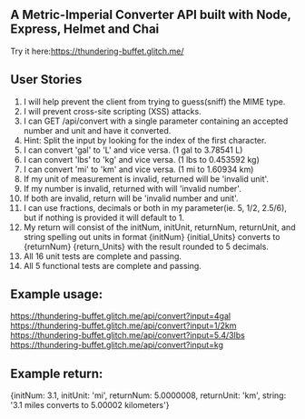 A Metric-Imperial Converter API built with Node, Express, Helmet and Chai 
------

Try it here:https://thundering-buffet.glitch.me/

## User Stories
1. I will help prevent the client from trying to guess(sniff) the MIME type.
2. I will prevent cross-site scripting (XSS) attacks.
3. I can GET /api/convert with a single parameter containing an accepted number and unit and have it converted.
4. Hint: Split the input by looking for the index of the first character.
5. I can convert 'gal' to 'L' and vice versa. (1 gal to 3.78541 L)
6. I can convert 'lbs' to 'kg' and vice versa. (1 lbs to 0.453592 kg)
7. I can convert 'mi' to 'km' and vice versa. (1 mi to 1.60934 km)
8. If my unit of measurement is invalid, returned will be 'invalid unit'.
9. If my number is invalid, returned with will 'invalid number'.
10. If both are invalid, return will be 'invalid number and unit'.
11. I can use fractions, decimals or both in my parameter(ie. 5, 1/2, 2.5/6), but if nothing is provided it will default to 1.
12. My return will consist of the initNum, initUnit, returnNum, returnUnit, and string spelling out units in format {initNum} {initial_Units} converts to {returnNum} {return_Units} with the result rounded to 5 decimals.
13. All 16 unit tests are complete and passing.
14. All 5 functional tests are complete and passing.

## Example usage:
https://thundering-buffet.glitch.me/api/convert?input=4gal
https://thundering-buffet.glitch.me/api/convert?input=1/2km
https://thundering-buffet.glitch.me/api/convert?input=5.4/3lbs
https://thundering-buffet.glitch.me/api/convert?input=kg

## Example return:
{initNum: 3.1, initUnit: 'mi', returnNum: 5.0000008, returnUnit: 'km', string: '3.1 miles converts to 5.00002 kilometers'}

